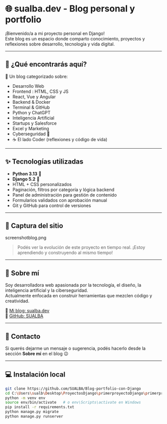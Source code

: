 # 🌐 sualba.dev - Blog personal y portfolio

¡Bienvenido/a a mi proyecto personal en Django!  
Este blog es un espacio donde comparto conocimiento, proyectos y reflexiones sobre desarrollo, tecnología y vida digital.

---

## 🚀 ¿Qué encontrarás aquí?

📝 Un blog categorizado sobre:

- Desarrollo Web
- Frontend : HTML, CSS y JS
- React, Vue y Angular
- Backend & Docker
- Terminal & GitHub
- Python y ChatGPT
- Inteligencia Artificial
- Startups y Salesforce
- Excel y Marketing
- Cyberseguridad 🔐
- ☕ El lado Coder (reflexiones y código de vida)

---

## ✨ Tecnologías utilizadas

- **Python 3.13** 🐍
- **Django 5.2** 🌿
- HTML + CSS personalizados
- Paginación, filtros por categoría y lógica backend
- Panel de administración para gestión de contenido
- Formularios validados con aprobación manual
- Git y GitHub para control de versiones

---

## 📸 Captura del sitio

screenshotblog.png

> Podés ver la evolución de este proyecto en tiempo real. ¡Estoy aprendiendo y construyendo al mismo tiempo!

---

## 👤 Sobre mí

Soy desarrolladora web apasionada por la tecnología, el diseño, la inteligencia artificial y la ciberseguridad.  
Actualmente enfocada en construir herramientas que mezclen código y creatividad.

🔗 [Mi blog: sualba.dev](https://sualba.dev)  
🐙 [GitHub: SUALBA](https://github.com/SUALBA)

---

## 📩 Contacto

Si querés dejarme un mensaje o sugerencia, podés hacerlo desde la sección **Sobre mí** en el blog 😉

---

## 💻 Instalación local

```bash
git clone https://github.com/SUALBA/Blog-portfolio-con-Django
cd C:\Users\sualb\Desktop\ProyectosDjango\primerproyectoDjango\primerproyectoDjango
python -m venv env
source env/bin/activate   # o env\Scripts\activate en Windows
pip install -r requirements.txt
python manage.py migrate
python manage.py runserver
